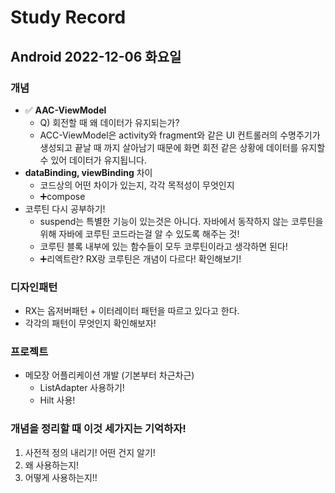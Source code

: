 # Study Record

## Android 2022-12-06 화요일
### 개념
- ✅ **AAC-ViewModel**
  - Q) 회전할 때 왜 데이터가 유지되는가?
  - ACC-ViewModel은 activity와 fragment와 같은 UI 컨트롤러의 수명주기가 생성되고 끝날 때 까지 살아남기 때문에 화면 회전 같은 상황에 데이터를 유지할 수 있어 데이터가 유지됩니다.
- **dataBinding, viewBinding** 차이
  - 코드상의 어떤 차이가 있는지, 각각 목적성이 무엇인지
  - ➕compose
- 코루틴 다시 공부하기!
  - suspend는 특별한 기능이 있는것은 아니다. 자바에서 동작하지 않는 코루틴을 위해 자바에 코루틴 코드라는걸 알 수 있도록 해주는 것!
  - 코루틴 블록 내부에 있는 함수들이 모두 코루틴이라고 생각하면 된다!
  - ➕리엑트란? RX랑 코루틴은 개념이 다르다! 확인해보기!

### 디자인패턴
- RX는 옵저버패턴 + 이터레이터 패턴을 따르고 있다고 한다.
- 각각의 패턴이 무엇인지 확인해보자!
  
### 프로젝트
- 메모장 어플리케이션 개발 (기본부터 차근차근)
  - ListAdapter 사용하기!
  - Hilt 사용!

### 개념을 정리할 때 이것 세가지는 기억하자!
1. 사전적 정의 내리기! 어떤 건지 알기!
2. 왜 사용하는지!
3. 어떻게 사용하는지!!
